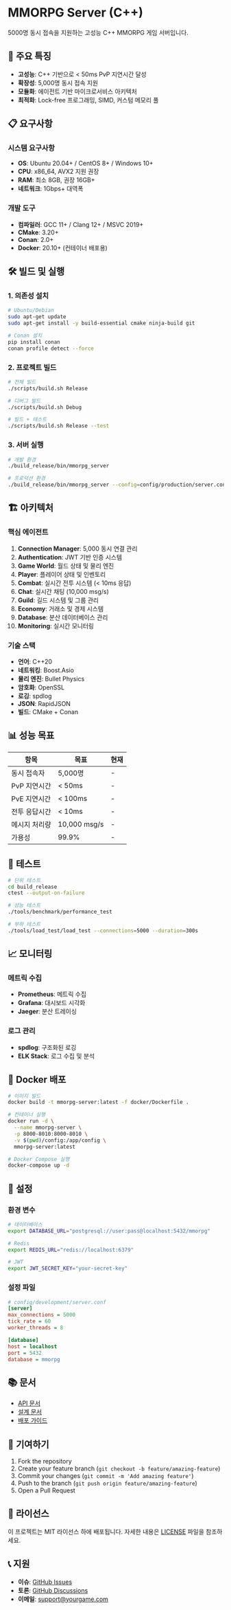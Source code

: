 # MMORPG Server (C++)

5000명 동시 접속을 지원하는 고성능 C++ MMORPG 게임 서버입니다.

## 🚀 주요 특징

- **고성능**: C++ 기반으로 < 50ms PvP 지연시간 달성
- **확장성**: 5,000명 동시 접속 지원
- **모듈화**: 에이전트 기반 마이크로서비스 아키텍처
- **최적화**: Lock-free 프로그래밍, SIMD, 커스텀 메모리 풀

## 📋 요구사항

### 시스템 요구사항
- **OS**: Ubuntu 20.04+ / CentOS 8+ / Windows 10+
- **CPU**: x86_64, AVX2 지원 권장
- **RAM**: 최소 8GB, 권장 16GB+
- **네트워크**: 1Gbps+ 대역폭

### 개발 도구
- **컴파일러**: GCC 11+ / Clang 12+ / MSVC 2019+
- **CMake**: 3.20+
- **Conan**: 2.0+
- **Docker**: 20.10+ (컨테이너 배포용)

## 🛠️ 빌드 및 실행

### 1. 의존성 설치

```bash
# Ubuntu/Debian
sudo apt-get update
sudo apt-get install -y build-essential cmake ninja-build git

# Conan 설치
pip install conan
conan profile detect --force
```

### 2. 프로젝트 빌드

```bash
# 전체 빌드
./scripts/build.sh Release

# 디버그 빌드
./scripts/build.sh Debug

# 빌드 + 테스트
./scripts/build.sh Release --test
```

### 3. 서버 실행

```bash
# 개발 환경
./build_release/bin/mmorpg_server

# 프로덕션 환경
./build_release/bin/mmorpg_server --config=config/production/server.conf
```

## 🏗️ 아키텍처

### 핵심 에이전트

1. **Connection Manager**: 5,000 동시 연결 관리
2. **Authentication**: JWT 기반 인증 시스템
3. **Game World**: 월드 상태 및 물리 엔진
4. **Player**: 플레이어 상태 및 인벤토리
5. **Combat**: 실시간 전투 시스템 (< 10ms 응답)
6. **Chat**: 실시간 채팅 (10,000 msg/s)
7. **Guild**: 길드 시스템 및 그룹 관리
8. **Economy**: 거래소 및 경제 시스템
9. **Database**: 분산 데이터베이스 관리
10. **Monitoring**: 실시간 모니터링

### 기술 스택

- **언어**: C++20
- **네트워킹**: Boost.Asio
- **물리 엔진**: Bullet Physics
- **암호화**: OpenSSL
- **로깅**: spdlog
- **JSON**: RapidJSON
- **빌드**: CMake + Conan

## 📊 성능 목표

| 항목 | 목표 | 현재 |
|------|------|------|
| 동시 접속자 | 5,000명 | - |
| PvP 지연시간 | < 50ms | - |
| PvE 지연시간 | < 100ms | - |
| 전투 응답시간 | < 10ms | - |
| 메시지 처리량 | 10,000 msg/s | - |
| 가용성 | 99.9% | - |

## 🧪 테스트

```bash
# 단위 테스트
cd build_release
ctest --output-on-failure

# 성능 테스트
./tools/benchmark/performance_test

# 부하 테스트
./tools/load_test/load_test --connections=5000 --duration=300s
```

## 📈 모니터링

### 메트릭 수집
- **Prometheus**: 메트릭 수집
- **Grafana**: 대시보드 시각화
- **Jaeger**: 분산 트레이싱

### 로그 관리
- **spdlog**: 구조화된 로깅
- **ELK Stack**: 로그 수집 및 분석

## 🐳 Docker 배포

```bash
# 이미지 빌드
docker build -t mmorpg-server:latest -f docker/Dockerfile .

# 컨테이너 실행
docker run -d \
  --name mmorpg-server \
  -p 8000-8010:8000-8010 \
  -v $(pwd)/config:/app/config \
  mmorpg-server:latest

# Docker Compose 실행
docker-compose up -d
```

## 🔧 설정

### 환경 변수
```bash
# 데이터베이스
export DATABASE_URL="postgresql://user:pass@localhost:5432/mmorpg"

# Redis
export REDIS_URL="redis://localhost:6379"

# JWT
export JWT_SECRET_KEY="your-secret-key"
```

### 설정 파일
```ini
# config/development/server.conf
[server]
max_connections = 5000
tick_rate = 60
worker_threads = 8

[database]
host = localhost
port = 5432
database = mmorpg
```

## 📚 문서

- [API 문서](docs/api/)
- [설계 문서](docs/design/)
- [배포 가이드](docs/deployment/)

## 🤝 기여하기

1. Fork the repository
2. Create your feature branch (`git checkout -b feature/amazing-feature`)
3. Commit your changes (`git commit -m 'Add amazing feature'`)
4. Push to the branch (`git push origin feature/amazing-feature`)
5. Open a Pull Request

## 📄 라이선스

이 프로젝트는 MIT 라이선스 하에 배포됩니다. 자세한 내용은 [LICENSE](LICENSE) 파일을 참조하세요.

## 📞 지원

- **이슈**: [GitHub Issues](https://github.com/your-repo/issues)
- **토론**: [GitHub Discussions](https://github.com/your-repo/discussions)
- **이메일**: support@yourgame.com